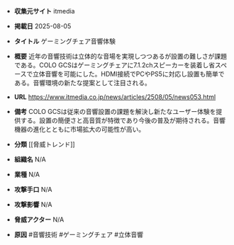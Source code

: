 - **収集元サイト**
itmedia

- **掲載日**
2025-08-05

- **タイトル**
ゲーミングチェア音響体験

- **概要**
近年の音響技術は立体的な音場を実現しつつあるが設置の難しさが課題である。COLO GCSはゲーミングチェアに7.1.2chスピーカーを装着し省スペースで立体音響を可能にした。HDMI接続でPCやPS5に対応し設置も簡単である。音響環境の新たな提案として注目される。

- **URL**
https://www.itmedia.co.jp/news/articles/2508/05/news053.html

- **備考**
COLO GCSは従来の音響設置の課題を解決し新たなユーザー体験を提供する。設置の簡便さと高音質が特徴であり今後の普及が期待される。音響機器の進化とともに市場拡大の可能性が高い。

- **分類**
[[脅威トレンド]]

- **組織名**
N/A

- **業種**
N/A

- **攻撃手口**
N/A

- **攻撃影響**
N/A

- **脅威アクター**
N/A

- **原因**
#音響技術 #ゲーミングチェア #立体音響
